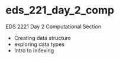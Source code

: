 # eds_221_day_2_comp
EDS 2221 Day 2 Computational Section
- Creating data structure
- exploring data types
- Intro to indexing 
